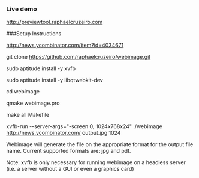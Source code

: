 ### Live demo
http://previewtool.raphaelcruzeiro.com

###Setup Instructions

http://news.ycombinator.com/item?id=4034671

git clone https://github.com/raphaelcruzeiro/webimage.git

sudo aptitude install -y xvfb

sudo aptitude install -y libqtwebkit-dev

cd webimage

qmake webimage.pro

make all Makefile

xvfb-run --server-args="-screen 0, 1024x768x24" ./webimage http://news.ycombinator.com/ output.jpg 1024

Webimage will generate the file on the appropriate format for the output file name. Current supported formats are: jpg and pdf.

Note: xvfb is only necessary for running webimage on a headless server (i.e. a server without a GUI or even a graphics card)
